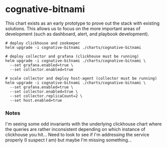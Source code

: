 # cognative-bitnami

This chart exists as an early prototype to prove out the stack with existing solutions. This allows us to focus on the
more important areas of development (such as dashboard, alert, and playbook development).

```shell
# deploy clickhouse and zookeeper
helm upgrade -i cognative-bitnami ./charts/cognative-bitnami

# deploy collector and grafana (clickhouse must be running)
helm upgrade -i cognative-bitnami ./charts/cognative-bitnami \
  --set grafana.enabled=true \
  --set collector.enabled=true

# scale collector and deploy host-agent (collector must be running)
helm upgrade -i cognative-bitnami ./charts/cognative-bitnami \
  --set grafana.enabled=true \
  --set collector.enabled=true \
  --set collector.replicaCount=2 \
  --set host.enabled=true
```

### Notes

I'm seeing some odd invariants with the underlying clickhouse chart where the queries are rather inconsistent depending
on which instance of clickhouse you hit... Need to look to see if I'm addressing the service properly (I suspect I am)
but maybe I'm missing something...

